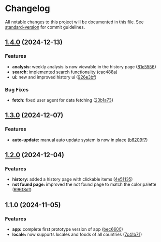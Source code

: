 # Changelog

All notable changes to this project will be documented in this file. See [standard-version](https://github.com/conventional-changelog/standard-version) for commit guidelines.

## [1.4.0](https://github.com/pybash1/harvence/compare/v1.3.0...v1.4.0) (2024-12-13)


### Features

* **analysis:** weekly analysis is now viewable in the history page ([81e5556](https://github.com/pybash1/harvence/commit/81e55564291ab8922d7bf46650c33fda2582f579))
* **search:** implemented search functionality ([cac488a](https://github.com/pybash1/harvence/commit/cac488a326dfa86c9ebf9b71db5bce2c8c3e3805))
* **ui:** new and improved history ui ([926e3bf](https://github.com/pybash1/harvence/commit/926e3bfb4a97d71a4a58e870d6ff22f12439b873))


### Bug Fixes

* **fetch:** fixed user agent for data fetching ([23b1a73](https://github.com/pybash1/harvence/commit/23b1a738a2af7140603802eb21f6f1cebf862aff))

## [1.3.0](https://github.com/pybash1/harvence/compare/v1.2.0...v1.3.0) (2024-12-07)


### Features

* **auto-update:** manual auto update system is now in place ([b6209f7](https://github.com/pybash1/harvence/commit/b6209f7dee106de9340c4d0f0dfeff7bea3c01d6))

## [1.2.0](https://github.com/pybash1/harvence/compare/v1.1.0...v1.2.0) (2024-12-04)


### Features

* **history:** added a history page with clickable items ([4e51135](https://github.com/pybash1/harvence/commit/4e51135ea86e87e2960f2222225deed2cb275f00))
* **not found page:** improved the not found page to match the color palette ([696f8df](https://github.com/pybash1/harvence/commit/696f8df1ddae643402626f972cb52ede9f9bb498))

## 1.1.0 (2024-11-05)


### Features

* **app:** complete first prototype version of app ([bec6600](https://github.com/pybash1/harvence/commit/bec6600f034ea4f4e2ff134d8954740f88493737))
* **locale:** now supports locales and foods of all countries ([7c41b71](https://github.com/pybash1/harvence/commit/7c41b71749142fc171664212d39a3256881eac5b))
